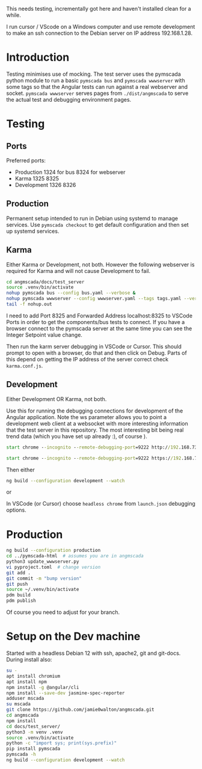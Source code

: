 This needs testing, incrementally got here and haven't installed clean
for a while.

I run cursor / VScode on a Windows computer and use remote development to
make an ssh connection to the Debian server on IP address 192.168.1.28.

# Introduction
Testing minimises use of mocking. The test server uses the pymscada python
module to run a basic ```pymscada bus``` and ```pymscada wwwserver``` with
some tags so that the Angular tests can run against a real webserver and
socket. ```pymscada wwwserver``` serves pages from ```./dist/angmscada```
to serve the actual test and debugging environment pages.

# Testing
## Ports
Preferred ports:
- Production  1324 for bus 8324 for webserver
- Karma       1325         8325
- Development 1326         8326

## Production
Permanent setup intended to run in Debian using systemd to manage services.
Use ```pymscada checkout``` to get default configuration and then set up
systemd services.

## Karma
Either Karma or Development, not both. However the following webserver is
required for Karma and will not cause Development to fail.

```bash
cd angmscada/docs/test_server
source .venv/bin/activate
nohup pymscada bus --config bus.yaml --verbose &
nohup pymscada wwwserver --config wwwserver.yaml --tags tags.yaml --verbose &
tail -f nohup.out
```

I need to add Port 8325 and Forwarded Address localhost:8325 to VSCode Ports
in order to get the components/bus tests to connect. If you have a browser
connect to the pymscada server at the same time you can see the Integer Setpoint
value change.

Then run the karm server debugging in VSCode or Cursor. This should prompt to
open with a browser, do that and then click on Debug. Parts of this depend on
getting the IP address of the server correct check ```karma.conf.js```.

## Development
Either Development OR Karma, not both.

Use this for running the debugging connections for development of the Angular
application. Note the ws parameter allows you to point a development web client
at a websocket with more interesting information that the test server in this
repository. The most interesting bit being real trend data (which you have set
up already :), of course ).

```cmd
start chrome --incognito --remote-debugging-port=9222 http://192.168.73.43:8325/?ws=ws://192.168.1.28:8326/

start chrome --incognito --remote-debugging-port=9222 https://192.168.73.43/pymscada/?ws=wss://192.168.73.43/pymscada/ws
```

Then either
```bash
ng build --configuration development --watch
```
or

In VSCode (or Cursor) choose `headless chrome` from ```launch.json``` debugging
options.

# Production
```bash
ng build --configuration production
cd ../pymscada-html  # assumes you are in angmscada
python3 update_wwwserver.py
vi pyproject.toml  # change version
git add .
git commit -m "bump version"
git push
source ~/.venv/bin/activate
pdm build
pdm publish
```

Of course you need to adjust for your branch.

# Setup on the Dev machine

Started with a headless Debian 12 with ssh, apache2, git and git-docs.
During install also:

```bash
su -
apt install chromium
apt install npm
npm install -g @angular/cli
npm install --save-dev jasmine-spec-reporter
adduser mscada
su mscada
git clone https://github.com/jamie0walton/angmscada.git
cd angmscada
npm install
cd docs/test_server/
python3 -m venv .venv
source .venv/bin/activate
python -c "import sys; print(sys.prefix)"
pip install pymscada
pymscada -h
ng build --configuration development --watch
```
